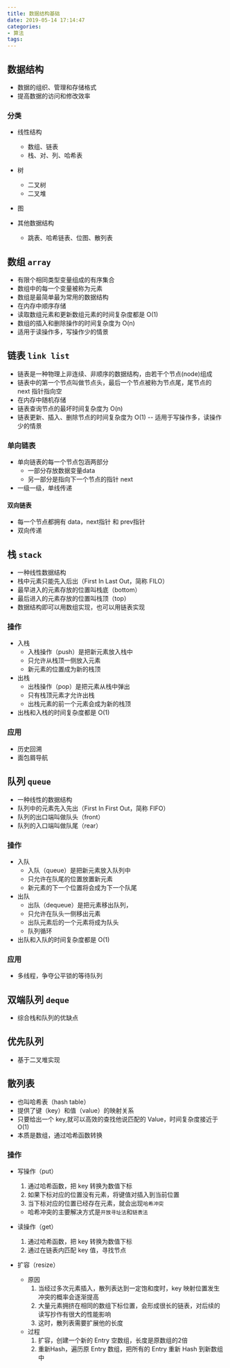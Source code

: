 ```yaml
---
title: 数据结构基础
date: 2019-05-14 17:14:47
categories: 
- 算法
tags:
---
```

## 数据结构 
- 数据的组织、管理和存储格式
- 提高数据的访问和修改效率
### 分类
- 线性结构
  - 数组、链表
  - 栈、对、列、哈希表

- 树
  - 二叉树
  - 二叉堆
  
- 图
- 其他数据结构
  - 跳表、哈希链表、位图、散列表

## 数组 `array`
- 有限个相同类型变量组成的有序集合
- 数组中的每一个变量被称为元素
- 数组是最简单最为常用的数据结构
- 在内存中顺序存储
- 读取数组元素和更新数组元素的时间复杂度都是 O(1)
- 数组的插入和删除操作的时间复杂度为 O(n)
- 适用于读操作多，写操作少的情景

## 链表 `link list`
- 链表是一种物理上非连续、非顺序的数据结构，由若干个节点(node)组成
- 链表中的第一个节点叫做节点头，最后一个节点被称为节点尾，尾节点的 next 指针指向空
- 在内存中随机存储
- 链表查询节点的最坏时间复杂度为 O(n)
- 链表更新、插入、删除节点的时间复杂度为 O(1)
-- 适用于写操作多，读操作少的情景
### 单向链表
- 单向链表的每一个节点包涵两部分
  - 一部分存放数据变量data
  - 另一部分是指向下一个节点的指针 next
- 一级一级，单线传递
#### 双向链表
- 每一个节点都拥有 data，next指针 和 prev指针
- 双向传递

## 栈 `stack`
- 一种线性数据结构
- 栈中元素只能先入后出（First In Last Out，简称 FILO）
- 最早进入的元素存放的位置叫栈底（bottom）
- 最后进入的元素存放的位置叫栈顶（top）
- 数据结构即可以用数组实现，也可以用链表实现
### 操作
- 入栈
  - 入栈操作（push）是把新元素放入栈中
  - 只允许从栈顶一侧放入元素
  - 新元素的位置成为新的栈顶
- 出栈
  - 出栈操作（pop）是把元素从栈中弹出
  - 只有栈顶元素才允许出栈
  - 出栈元素的前一个元素会成为新的栈顶
- 出栈和入栈的时间复杂度都是 O(1)
### 应用
- 历史回溯
- 面包屑导航

## 队列 `queue`
- 一种线性的数据结构
- 队列中的元素先入先出（First In First Out，简称 FIFO）
- 队列的出口端叫做队头（front）
- 队列的入口端叫做队尾（rear）
### 操作
- 入队
  - 入队（queue）是把新元素放入队列中
  - 只允许在队尾的位置放置新元素
  - 新元素的下一个位置将会成为下一个队尾
- 出队
  - 出队（dequeue）是把元素移出队列，
  - 只允许在队头一侧移出元素
  - 出队元素后的一个元素将成为队头
  - 队列循环
- 出队和入队的时间复杂度都是 O(1)
### 应用
- 多线程，争夺公平锁的等待队列

## 双端队列 `deque`
- 综合栈和队列的优缺点

## 优先队列 
- 基于二叉堆实现

## 散列表
- 也叫哈希表（hash table）
- 提供了键（key）和值（value）的映射关系
- 只要给出一个 key,就可以高效的查找他说匹配的 Value，时间复杂度接近于 O(1)
- 本质是数组，通过哈希函数转换
### 操作
- 写操作（put）
  1. 通过哈希函数，把 key 转换为数值下标
  2. 如果下标对应的位置没有元素，将键值对插入到当前位置
  3. 当下标对应的位置已经存在元素，就会出现`哈希冲突`
    - 哈希冲突的主要解决方式是`开放寻址法`和`链表法`
  
- 读操作（get）
  1. 通过哈希函数，把 key 转换为数值下标
  2. 通过在链表内匹配 key 值，寻找节点
  
- 扩容（resize）
  - 原因
    1. 当经过多次元素插入，散列表达到一定饱和度时，key 映射位置发生冲突的概率会逐渐提高
    2. 大量元素拥挤在相同的数组下标位置，会形成很长的链表，对后续的读写抄作有很大的性能影响
    3. 这时，散列表需要扩展他的长度
  - 过程
    1. 扩容，创建一个新的 Entry 空数组，长度是原数组的2倍
    2. 重新Hash，遍历原 Entry 数组，把所有的 Entry 重新 Hash 到新数组中 
  
